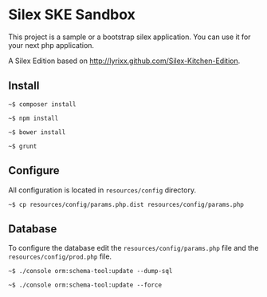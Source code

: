 Silex SKE Sandbox
=================

This project is a sample or a bootstrap silex application.
You can use it for your next php application.

A Silex Edition based on http://lyrixx.github.com/Silex-Kitchen-Edition.

Install
-------

    ~$ composer install

    ~$ npm install

    ~$ bower install

    ~$ grunt

Configure
---------

All configuration is located in `resources/config` directory.

    ~$ cp resources/config/params.php.dist resources/config/params.php

Database
--------

To configure the database edit the `resources/config/params.php` file and the `resources/config/prod.php` file.

    ~$ ./console orm:schema-tool:update --dump-sql 

    ~$ ./console orm:schema-tool:update --force
